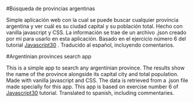 #Búsqueda de provincias argentinas

Simple aplicación web con la cual se puede buscar cualquier provincia argentina y ver cuál es su ciudad capital y su población total. Hecho con vanilla javascript y CSS. La información se trae de un archivo .json creado por mí para usarlo en esta aplicación. Basado en el ejercicio número 6 del tutorial [Javascript30](http://javascript30.com) . Traducido al español, incluyendo comentarios.

#Argentinian provinces search app

This is a simple app to search any argentinian province. The results show the name of the province alongside its capital city and total population. Made with vanilla javascript and CSS. The data is retrieved from a .json file made specially for this app. This app is based on exercise number 6 of [Javascript30](http://javascript30.com) tutorial. Translated to spanish, including commentaries.